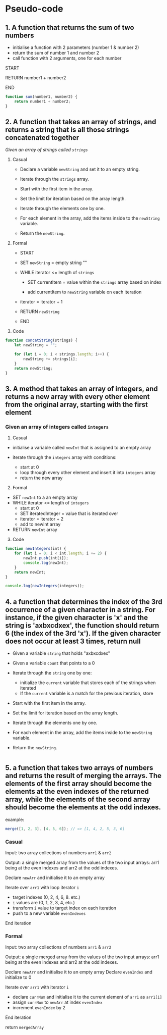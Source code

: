 # Pseudo-code

## 1. A function that returns the sum of two numbers

- initialise a function with 2 parameters (number 1 & number 2)
- return the sum of number 1 and number 2
- call function with 2 arguments, one for each number

START

RETURN number1 + number2

END

```js
function sum(number1, number2) {
	return number1 + number2;
}
```

## 2. A function that takes an array of strings, and returns a string that is all those strings concatenated together

_Given an array of strings called `strings`_

1. Casual

   - Declare a variable `newString` and set it to an empty string.

   - Iterate through the `strings` array.

   - Start with the first item in the array.

   - Set the limit for iteration based on the array length.

   - Iterate through the elements one by one.

   - For each element in the array, add the items inside to the `newString`
     variable.

   - Return the `newString`.

2. Formal

   - START

   - SET `newString` = empty string ""

   - WHILE iterator <= length of `strings`

     - SET currentItem = value within the `strings` array based on index

     - add currentItem to `newString` variable on each iteration

   - iterator = iterator + 1

   - RETURN `newString`

   - END

3. Code

```js
function concatString(strings) {
	let newString = "";

	for (let i = 0; i < strings.length; i++) {
		newString += strings[i];
	}
	return newString;
}
```

## 3. A method that takes an array of integers, and returns a new array with every other element from the original array, starting with the first element

### Given an array of integers called `integers`

1. Casual

- initialise a variable called `newInt` that is assigned to an empty array

- iterate through the `integers` array with conditions:
  - start at 0
  - loop through every other element and insert it into `integers` array
  - return the new array

2. Formal

- SET `newInt` to a an empty array
- WHILE iterator <= length of `integers`
  - start at 0
  - SET iteratedInteger = value that is iterated over
  - iterator = iterator + 2
  - add to newInt array
- RETURN `newInt` array

3. Code

```js
function newIntegers(int) {
	for (let i = 0; i < int.length; i += 2) {
		newInt.push(int[i]);
		console.log(newInt);
	}
	return newInt;
}

console.log(newIntegers(integers));
```

## 4. a function that determines the index of the 3rd occurrence of a given character in a string. For instance, if the given character is 'x' and the string is 'axbxcdxex', the function should return 6 (the index of the 3rd 'x'). If the given character does not occur at least 3 times, return null

- Given a variable `string` that holds "axbxcdxex"
- Given a variable `count` that points to a 0
- Iterate through the `string` one by one:

  - initialize the `current` variable that stores each of the strings when
    iterated
  - If the `current` variable is a match for the previous iteration, store

- Start with the first item in the array.
- Set the limit for iteration based on the array length.
- Iterate through the elements one by one.
- For each element in the array, add the items inside to the `newString`
  variable.
- Return the `newString`.

```js

```

## 5. a function that takes two arrays of numbers and returns the result of merging the arrays. The elements of the first array should become the elements at the even indexes of the returned array, while the elements of the second array should become the elements at the odd indexes.

example:

```js
merge([1, 2, 3], [4, 5, 6]); // => [1, 4, 2, 5, 3, 6]
```

### Casual

Input: two array collections of numbers `arr1` & `arr2`

Output: a single merged array from the values of the two input arrays: arr1
being at the even indexes and arr2 at the odd indexes.

Declare `newArr` and initialise it to an empty array

Iterate over `arr1` with loop iterator `i`

- target indexes (0, 2, 4, 6, 8. etc.)
- `i` values are (0, 1, 2, 3, 4, etc.)
- transform `i` value to target index on each iteration
- push to a new variable `evenIndexes`

End iteration

### Formal

Input: two array collections of numbers `arr1` & `arr2`

Output: a single merged array from the values of the two input arrays: arr1
being at the even indexes and arr2 at the odd indexes.

Declare `newArr` and initialise it to an empty array Declare `evenIndex` and
initialize to 0

Iterate over `arr1` with iterator `i`

- declare `currNum` and initialise it to the current element of `arr1` as
  `arr1[i]`
- assign `currNum` to `newArr` at index `evenIndex`
- increment `evenIndex` by 2

End iteration

return `mergedArray`
